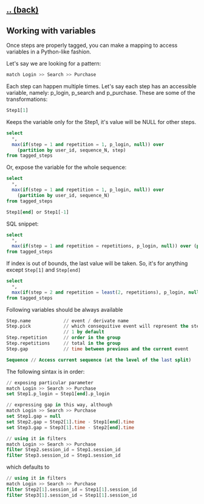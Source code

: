 ## [.. (back)](index.md)

## Working with variables

Once steps are properly tagged, you can make a mapping to access variables in a Python-like fashion.

Let's say we are looking for a pattern:
```sql
match Login >> Search >> Purchase
```

Each step can happen multiple times. Let's say each step has an accessible variable, namely: p_login, p_search and p_purchase. These are some of the transformations:

```python
Step1[1]
```

Keeps the variable only for the Step1, it's value will be NULL for other steps.
```sql
select
  *,
  max(if(step = 1 and repetition = 1, p_login, null)) over 
    (partition by user_id, sequence_N, step)
from tagged_steps
```

Or, expose the variable for the whole sequence:
```sql
select
  *,
  max(if(step = 1 and repetition = 1, p_login, null)) over 
    (partition by user_id, sequence_N)
from tagged_steps
```


```julia
Step1[end] or Step1[-1]
```

SQL snippet:
```sql
select
  *,
  max(if(step = 1 and repetition = repetitions, p_login, null)) over (partition by user_id, sequence_N)
from tagged_steps
```

If index is out of bounds, the last value will be taken. So, it's for anything except `Step[1]` and `Step[end]`
```sql
select
  *,
  max(if(step = 2 and repetition = least(2, repetitions), p_login, null)) over (partition by user_id, sequence_N)
from tagged_steps
```




Following variables should be always available
```sql
Step.name            // event / derivate name
Step.pick            // which consequitive event will represent the step;
                     // 1 by default
Step.repetition      // order in the group
Step.repetitions     // total in the group
Step.gap             // time between previous and the current event

Sequence // Access current sequence (at the level of the last split)
```

The following sintax is in order:
```sql
// exposing particular parameter
match Login >> Search >> Purchase
set Step1.p_login = Step1[end].p_login
```

```sql
// expressing gap in this way, although 
match Login >> Search >> Purchase
set Step1.gap = null
set Step2.gap = Step2[1].time - Step1[end].time
set Step3.gap = Step3[1].time - Step2[end].time
```

```sql
// using it in filters
match Login >> Search >> Purchase
filter Step2.session_id = Step1.session_id
filter Step3.session_id = Step1.session_id
```
which defaults to
```sql
// using it in filters
match Login >> Search >> Purchase
filter Step2[1].session_id = Step1[1].session_id
filter Step3[1].session_id = Step1[1].session_id
```

